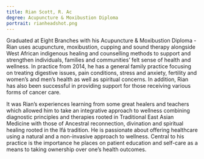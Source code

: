 ```yaml
---
title: Rian Scott, R. Ac
degree: Acupuncture & Moxibustion Diploma
portrait: rianheadshot.png
---
```

Graduated at Eight Branches with his Acupuncture & Moxibustion Diploma - Rian uses acupuncture, moxibustion, cupping and sound therapy alongside West African indigenous healing and counselling methods to support and strengthen individuals, families and communities’ felt sense of health and wellness. In practice from 2014, he has a general family practice focusing on treating digestive issues, pain conditions, stress and anxiety, fertility and women’s and men’s health as well as spiritual concerns. In addition, Rian has also been successful in providing support for those receiving various forms of cancer care.

It was Rian’s experiences learning from some great healers and teachers which allowed him to take an integrative approach to wellness combining diagnostic principles and therapies rooted in Traditional East Asian Medicine with those of Ancestral reconnection, divination and spiritual healing rooted in the Ifá tradition. He is passionate about offering healthcare using a natural and a non-invasive approach to wellness. Central to his practice is the importance he places on patient education and self-care as a means to taking ownership over one’s health outcomes.